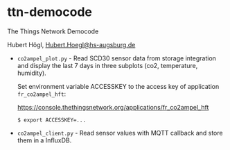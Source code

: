# ttn-democode
The Things Network Democode

Hubert Högl, <Hubert.Hoegl@hs-augsburg.de>

* `co2ampel_plot.py` - Read SCD30 sensor data from storage integration and 
  display the last 7 days in three subplots (co2, temperature, humidity).

  Set environment variable ACCESSKEY to the access key of application
  `fr_co2ampel_hft`:

  https://console.thethingsnetwork.org/applications/fr_co2ampel_hft


  ```
  $ export ACCESSKEY=...
  ```

* `co2ampel_client.py` - Read sensor values with MQTT callback and store them
  in a InfluxDB.



